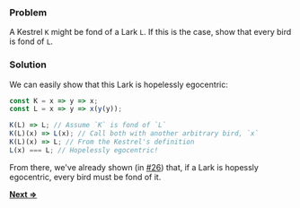 ### Problem
A Kestrel `K` might be fond of a Lark `L`. If this is the case, show that every bird is fond of `L`.

### Solution
We can easily show that this Lark is hopelessly egocentric:
```js
const K = x => y => x;
const L = x => y => x(y(y));

K(L) => L; // Assume `K` is fond of `L`
K(L)(x) => L(x); // Call both with another arbitrary bird, `x`
K(L)(x) => L; // From the Kestrel's definition
L(x) === L; // Hopelessly egocentric!
```

From there, we've already shown (in [#26](../26/README.md)) that, if a Lark is hopessly egocentric, every bird must be fond of it.

[**Next =>**](../29/README.md)
